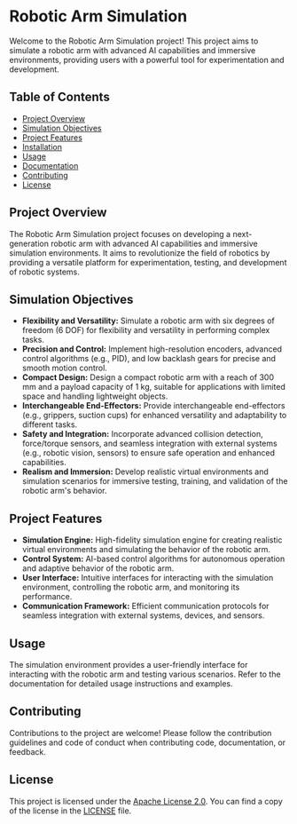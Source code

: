 # Robotic Arm Simulation

Welcome to the Robotic Arm Simulation project! This project aims to simulate a robotic arm with advanced AI capabilities and immersive environments, providing users with a powerful tool for experimentation and development.

## Table of Contents

- [Project Overview](#project-overview)
- [Simulation Objectives](#simulation-objectives)
- [Project Features](#project-features)
- [Installation](#installation)
- [Usage](#usage)
- [Documentation](#documentation)
- [Contributing](#contributing)
- [License](#license)

## Project Overview

The Robotic Arm Simulation project focuses on developing a next-generation robotic arm with advanced AI capabilities and immersive simulation environments. It aims to revolutionize the field of robotics by providing a versatile platform for experimentation, testing, and development of robotic systems.

## Simulation Objectives

- **Flexibility and Versatility:** Simulate a robotic arm with six degrees of freedom (6 DOF) for flexibility and versatility in performing complex tasks.
- **Precision and Control:** Implement high-resolution encoders, advanced control algorithms (e.g., PID), and low backlash gears for precise and smooth motion control.
- **Compact Design:** Design a compact robotic arm with a reach of 300 mm and a payload capacity of 1 kg, suitable for applications with limited space and handling lightweight objects.
- **Interchangeable End-Effectors:** Provide interchangeable end-effectors (e.g., grippers, suction cups) for enhanced versatility and adaptability to different tasks.
- **Safety and Integration:** Incorporate advanced collision detection, force/torque sensors, and seamless integration with external systems (e.g., robotic vision, sensors) to ensure safe operation and enhanced capabilities.
- **Realism and Immersion:** Develop realistic virtual environments and simulation scenarios for immersive testing, training, and validation of the robotic arm's behavior.

## Project Features

- **Simulation Engine:** High-fidelity simulation engine for creating realistic virtual environments and simulating the behavior of the robotic arm.
- **Control System:** AI-based control algorithms for autonomous operation and adaptive behavior of the robotic arm.
- **User Interface:** Intuitive interfaces for interacting with the simulation environment, controlling the robotic arm, and monitoring its performance.
- **Communication Framework:** Efficient communication protocols for seamless integration with external systems, devices, and sensors.

## Usage

The simulation environment provides a user-friendly interface for interacting with the robotic arm and testing various scenarios. Refer to the documentation for detailed usage instructions and examples.


## Contributing

Contributions to the project are welcome! Please follow the contribution guidelines and code of conduct when contributing code, documentation, or feedback.

## License

This project is licensed under the [Apache License 2.0](LICENSE). You can find a copy of the license in the [LICENSE](LICENSE) file.
